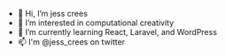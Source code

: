 - 👋 Hi, I’m jess crees
- 👀 I’m interested in computational creativity
- 🌱 I’m currently learning React, Laravel, and WordPress
- 📫 I'm @jess_crees on twitter

<!---
jesscrees/jesscrees is a ✨ special ✨ repository because its `README.md` (this file) appears on your GitHub profile.
You can click the Preview link to take a look at your changes.
--->
